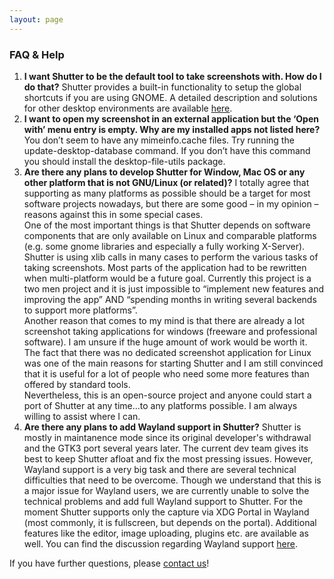 ```yaml
---
layout: page
---
```

### FAQ & Help

1. **I want Shutter to be the default tool to take screenshots with. How do I do that?**
  Shutter provides a built-in functionality to setup the global shortcuts if you are using GNOME. A detailed description and solutions for other desktop environments are available [here](set-shutter-as-the-default-screenshot-tool).
2. **I want to open my screenshot in an external application but the ‘Open with’ menu entry is empty. Why are my installed apps not listed here?**
  You don’t seem to have any mimeinfo.cache files. Try running the update-desktop-database command. If you  don’t have this command you should install the desktop-file-utils package.
3. **Are there any plans to develop Shutter for Window, Mac OS or any other platform that is not GNU/Linux (or related)?**
  I totally agree that supporting as many platforms as possible should be a target for most software projects nowadays, but there are some good – in my opinion – reasons against this in some special cases.  
  One of the most important things is that Shutter depends on software components that are only available on Linux and comparable platforms (e.g. some gnome libraries and especially a fully working X-Server). Shutter is using xlib calls in many cases to perform the various tasks of taking screenshots. Most parts of the application had to be rewritten when multi-platform would be a future goal. Currently this project is a two men project and it is just impossible to “implement new features and improving the app” AND “spending months in writing several backends to support more platforms”.  
  Another reason that comes to my mind is that there are already a lot screenshot taking applications for windows (freeware and professional software). I am unsure if the huge amount of work would be worth it. The fact that there was no dedicated screenshot application for Linux was one of the main reasons for starting Shutter and I am still convinced that it is useful for a lot of people who need some more features than offered by standard tools.  
Nevertheless, this is an open-source project and anyone could start a port of Shutter at any time…to any platforms possible. I am always willing to assist where I can.
4. **Are there any plans to add Wayland support in Shutter?**
   Shutter is mostly in maintanence mode since its original developer's withdrawal and the GTK3 port several years later. The current dev team gives its best to keep Shutter afloat and fix the most pressing issues. However, Wayland support is a very big task and there are several technical difficulties that need to be overcome. Though we understand that this is a major issue for Wayland users, we are currently unable to solve the technical problems and add full Wayland support to Shutter. For the moment Shutter supports only the capture via XDG Portal in Wayland (most commonly, it is fullscreen, but depends on the portal). Additional features like the editor, image uploading, plugins etc. are available as well. You can find the discussion regarding Wayland support [here](https://github.com/shutter-project/shutter/issues/187).

If you have further questions, please [contact us](../contact)!
